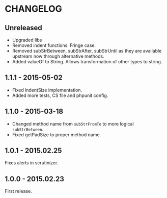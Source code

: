 # CHANGELOG

## Unreleased

* Upgraded libs
* Removed indent functions. Fringe case.
* Removed subStrBetween, subStrAfter, subStrUntil as they are available upstream now through alternative methods.
* Added valueOf to String. Allows transformation of other types to string.

## 1.1.1 - 2015-05-02

* Fixed indentSize implementation.
* Added more tests, CS file and phpunit config.

## 1.1.0 - 2015-03-18

* Changed method name from `subStrFromTo` to more logical `subStrBetween`.
* Fixed getPadSize to proper method name.

## 1.0.1 - 2015.02.25

Fixes alerts in scrutinizer.

## 1.0.0 - 2015.02.23

First release.
